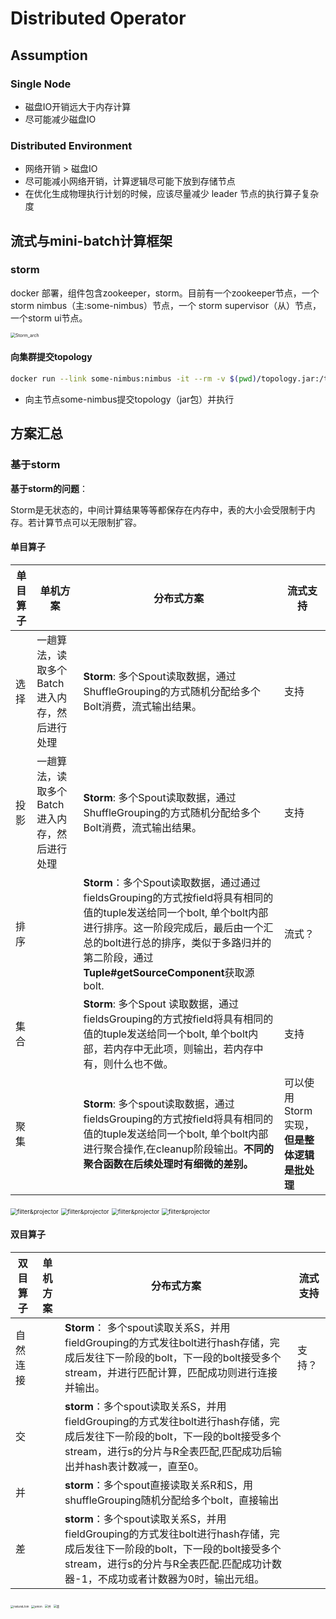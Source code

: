 # Distributed Operator

## Assumption

### Single Node

- 磁盘IO开销远大于内存计算 
- 尽可能减少磁盘IO

### Distributed Environment

- 网络开销 > 磁盘IO
- 尽可能减小网络开销，计算逻辑尽可能下放到存储节点
- 在优化生成物理执行计划的时候，应该尽量减少 leader 节点的执行算子复杂度

## 流式与mini-batch计算框架

### storm

docker 部署，组件包含zookeeper，storm。目前有一个zookeeper节点，一个storm nimbus（主:some-nimbus）节点，一个 storm  supervisor（从）节点，一个storm ui节点。

<img src="./doc/Image/Storm_architecture.png" alt="Storm_arch" style="zoom: 50%;" />

#### 向集群提交topology

```bash
docker run --link some-nimbus:nimbus -it --rm -v $(pwd)/topology.jar:/topology.jar storm storm jar /topology.jar org.apache.storm.starter.WordCountTopology topology
```

- 向主节点some-nimbus提交topology（jar包）并执行

## 方案汇总

### 基于storm

**基于storm的问题**：

Storm是无状态的，中间计算结果等等都保存在内存中，表的大小会受限制于内存。若计算节点可以无限制扩容。

#### 单目算子

| 单目算子 | 单机方案                                      | 分布式方案                                                   | 流式支持                                    |
| -------- | --------------------------------------------- | ------------------------------------------------------------ | ------------------------------------------- |
| 选择     | 一趟算法，读取多个Batch进入内存，然后进行处理 | **Storm**: 多个Spout读取数据，通过ShuffleGrouping的方式随机分配给多个Bolt消费，流式输出结果。 | 支持                                        |
| 投影     | 一趟算法，读取多个Batch进入内存，然后进行处理 | **Storm**: 多个Spout读取数据，通过ShuffleGrouping的方式随机分配给多个Bolt消费，流式输出结果。 | 支持                                        |
| 排序     |                                               | **Storm**：多个Spout读取数据，通过通过fieldsGrouping的方式按field将具有相同的值的tuple发送给同一个bolt, 单个bolt内部进行排序。这一阶段完成后，最后由一个汇总的bolt进行总的排序，类似于多路归并的第二阶段，通过**Tuple#getSourceComponent**获取源bolt. | 流式？                                      |
| 集合     |                                               | **Storm**: 多个Spout 读取数据，通过fieldsGrouping的方式按field将具有相同的值的tuple发送给同一个bolt, 单个bolt内部，若内存中无此项，则输出，若内存中有，则什么也不做。 | 支持                                        |
| 聚集     |                                               | **Storm**: 多个spout读取数据，通过fieldsGrouping的方式按field将具有相同的值的tuple发送给同一个bolt, 单个bolt内部进行聚合操作,在cleanup阶段输出。**不同的聚合函数在后续处理时有细微的差别。** | 可以使用Storm实现，**但是整体逻辑是批处理** |

<img src="./doc/Image/filter&projector.png" alt="filter&projector" style="zoom: 67%;" />

<img src="./doc/Image/Sorting.png" alt="filter&projector" style="zoom: 67%;" />

<img src="./doc/Image/SET.png" alt="filter&projector" style="zoom: 67%;" />

<img src="./doc/Image/grouping.png" alt="filter&projector" style="zoom: 67%;" />

#### 双目算子

| 双目算子 | 单机方案 | 分布式方案                                                   | 流式支持 |
| -------- | -------- | ------------------------------------------------------------ | -------- |
| 自然连接 |          | **Storm**：  多个spout读取关系S，并用fieldGrouping的方式发往bolt进行hash存储，完成后发往下一阶段的bolt，下一段的bolt接受多个stream，并进行匹配计算，匹配成功则进行连接并输出。 | 支持？   |
| 交       |          | **storm**：多个spout读取关系S，并用fieldGrouping的方式发往bolt进行hash存储，完成后发往下一阶段的bolt，下一段的bolt接受多个stream，进行s的分片与R全表匹配,匹配成功后输出并hash表计数减一，直至0。 |          |
| 并       |          | **storm**：多个spout直接读取关系R和S，用shuffleGrouping随机分配给多个bolt，直接输出 |          |
| 差       |          | **storm**：多个spout读取关系S，并用fieldGrouping的方式发往bolt进行hash存储，完成后发往下一阶段的bolt，下一段的bolt接受多个stream，进行s的分片与R全表匹配.匹配成功计数器-1，不成功或者计数器为0时，输出元组。 |          |

<img src="./doc/Image/Image_01.png" alt="naturalJoin" style="zoom: 33%;" />

<img src="./doc/Image/Image_02.png" alt="union" style="zoom:33%;" />

<img src="./doc/Image/Image_03.png" alt="并" style="zoom:33%;" />

<img src="./doc/Image/Image_04.png" alt="差" style="zoom:33%;" />



